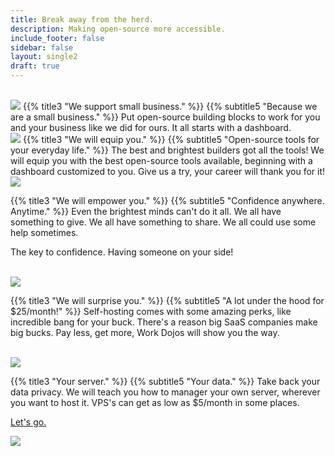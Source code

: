 ```yaml
---
title: Break away from the herd.
description: Making open-source more accessible.
include_footer: false
sidebar: false
layout: single2
draft: true
---
```

<br>
<img src="/uploads/herd2.svg" 
<br>
{{% title3 "We support small business." %}}
{{% subtitle5 "Because we are a small business." %}}
Put open-source building blocks to work for you and your business like we did for ours. It all starts with a dashboard. 

<br>
<img src="/uploads/night.svg" 
<br>
{{% title3 "We will equip you." %}}
{{% subtitle5 "Open-source tools for your everyday life." %}}
The best and brightest builders got all the tools!  We will equip you with the best open-source tools available, beginning with a dashboard customized to you.  Give us a try, your career will thank you for it!

<br>
<img src="/uploads/devices2.svg" 
<br>

{{% title3 "We will empower you." %}}
{{% subtitle5 "Confidence anywhere.  Anytime." %}}
Even the brightest minds can't do it all.  We all have something to give.  We all have something to share.  We all could use some help sometimes.

The key to confidence.  Having someone on your side!

<br>
<img src="/uploads/mountain home.svg" 
<br>

{{% title3 "We will surprise you." %}}
{{% subtitle5 "A lot under the hood for $25/month!" %}}
Self-hosting comes with some amazing perks, like incredible bang for your buck.  There's a reason big SaaS companies make big bucks.  Pay less, get more, Work Dojos will show you the way.

<br>
<img src="/uploads/path.svg" 
<br>

{{% title3 "Your server." %}}
{{% subtitle5 "Your data." %}}
Take back your data privacy.  We will teach you how to manager your own server, wherever you want to host it.  VPS's can get as low as $5/month in some places.



 <a href="https://blog.workdojos.com/getadojo">Let's go.</a> 



<a href="https://blog.workdojos.com/getadojo"><img src="/uploads/inspire.svg" /></a>

